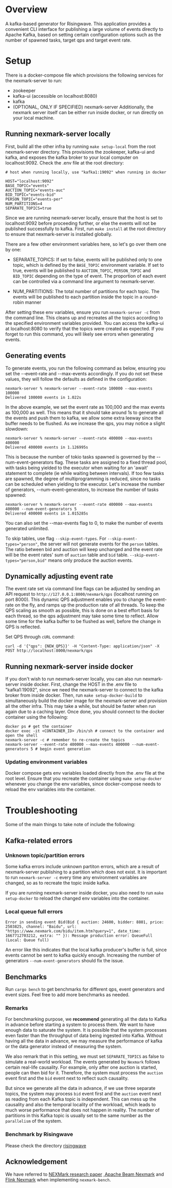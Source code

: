# Overview
A kafka-based generator for Risingwave.
This application provides a convenient CLI interface for publishing a large volume of events directly to Apache Kafka,
based on setting certain configuration options such as the number of spawned tasks, target qps and target event rate.

# Setup
There is a docker-compose file which provisions the following services for the nexmark-server to run:
- zookeeper
- kafka-ui (accessible on localhost:8080)
- kafka
- (OPTIONAL, ONLY IF SPECIFIED) nexmark-server
Additionally, the nexmark server itself can be either run inside docker, or run directly on your local machine.

## Running nexmark-server locally
First, build all the other infra by running ``` make setup-local ``` from the root nexmark-server directory.
This provisions the zookeeper, kafka-ui and kafka, and exposes the kafka broker to your local computer on localhost:9092.
Check the .env file at the root directory:

```
# host when running locally, use "kafka1:19092" when running in docker

HOST="localhost:9092"
BASE_TOPIC="events"
AUCTION_TOPIC="events-auc"
BID_TOPIC="events-bid"
PERSON_TOPIC="events-per"
NUM_PARTITIONS=4
SEPARATE_TOPICS=true
```
Since we are running nexmark-server locally, ensure that the host is set to localhost:9092 before proceeding further, 
or else the events will not be published successfully to kafka. 
First, run ``` make install ``` at the root directory to ensure that nexmark-server is installed globally.

There are a few other environment variables here, so let's go over them one by one:
- SEPARATE_TOPICS: If set to false, events will be published only to one topic, which is defined by the `BASE_TOPIC` environment variable. 
If set to true, events will be published to `AUCTION_TOPIC`, `PERSON_TOPIC` and `BID_TOPIC` depending on the type of event. 
The proportion of each event can be controlled via a command line argument to nexmark-server. 

- NUM_PARTITIONS: The total number of partitions for each topic. The events will be published to each partition inside the topic in a round-robin manner


After setting these env variables, ensure you run ```nexmark-server -c``` from the command line. 
This cleans up and recreates all the topics according to the specified environment variables provided. 
You can access the kafka-ui at localhost:8080 to verify that the topics were created as expected. 
If you forget to run this command, you will likely see errors when generating events.

## Generating events
To generate events, you run the following command as below, ensuring you set the --event-rate and --max-events accordingly. If you do not set these values, they will follow the defaults as defined in the configuration:

```
nexmark-server % nexmark-server --event-rate 100000 --max-events 100000 
Delivered 100000 events in 1.022s
```

In the above example, we set the event rate as 100,000 and the max events as 100,000 as well. This means that it should take around 1s to generate all the events and push them to kafka, we allow some extra leeway since the buffer needs to be flushed. As we increase the qps, you may notice a slight slowdown:

```
nexmark-server % nexmark-server --event-rate 400000 --max-events 400000
Delivered 400000 events in 1.126995s
```
This is because the number of tokio tasks spawned is governed by the --num-event-generators flag. These tasks are assigned to a fixed thread pool, with tasks being yielded to the executor when waiting for an 'await' statement to complete (ie while waiting between intervals). If too few tasks are spawned, the degree of multiprogramming is reduced, since no tasks can be scheduled when yielding to the executor. Let's increase the number of generators, --num-event-generators, to increase the number of tasks spawned:

```
nexmark-server % nexmark-server --event-rate 400000 --max-events 400000 --num-event-generators 5
Delivered 400000 events in 1.015285s
```

You can also set the --max-events flag to 0, to make the number of events generated unlimited.

To skip tables, use flag `--skip-event-types`. For `--skip-event-types="person"`, the server will not generate events for the `person` tables.
The ratio between bid and auction will keep unchanged and the event rate will be the event rates' sum of `auction` table and `bid` table. `--skip-event-types="person,bid"` means only produce the auction events.

## Dynamically adjusting event rate
The event rate set via command line flags can be adjusted by sending an API request to ```http://127.0.0.1:8000/nexmark/qps``` (localhost running on port 8000). This dynamic QPS adjustment enables you to change the event-rate on the fly, and ramps up the production rate of all threads. To keep the QPS scaling as smooth as possible, this is done on a best effort basis for each thread, so the qps adjustment may take some time to reflect. Allow some time for the kafka buffer to be flushed as well, before the change in QPS is reflected. 

Set QPS through `cURL` command:
```
curl -d '{"qps": {NEW_QPS}}' -H "Content-Type: application/json" -X POST http://localhost:8000/nexmark/qps
```

## Running nexmark-server inside docker
If you don't wish to run nexmark-server locally, you can also run nexmark-server inside docker. First, change the HOST in the .env file to "kafka1:19092", since we need the nexmark-server to connect to the kafka broker from inside docker. Then, run ``` make setup-docker-build ``` to simultaneously build the docker image for the nexmark-server and provision all the other infra. This may take a while, but should be faster when run again due to a caching layer. Once done, you should connect to the docker container using the following:

```
docker ps # get the container 
docker exec -it <CONTAINER_ID> /bin/sh # connect to the container and open the shell
nexmark-server -c # remember to re-create the topics
nexmark-server --event-rate 400000 --max-events 400000 --num-event-generators 5 # begin event generation
```

### Updating environment variables
Docker compose gets env variables loaded directly from the .env file at the root level. Ensure that you recreate the container using ``` make setup-docker ``` whenever you change the env variables, since docker-compose needs to reload the env variables into the container.

# Troubleshooting

Some of the main things to take note of include the following:

## Kafka-related errors

### Unknown topic/partition errors

Some kafka errors include unknown partiton errors, which are a result of nexmark-server publishing to a partition which does not exist. 
It is important to run ``` nexmark-server -c ``` every time any environment variables are changed, 
so as to recreate the topic inside kafka. 

If you are running nexmark-server inside docker, you also need to run ``` make setup-docker ``` to reload the changed env variables into the container.

### Local queue full errors

```
Error in sending event Bid(Bid { auction: 24600, bidder: 8801, price: 2503825, channel: "Baidu", url: "https://www.nexmark.com/bidu/item.htm?query=1", date_time: 1667712703212, extra: "" }): Message production error: QueueFull (Local: Queue full)
```

An error like this indicates that the local kafka producer's buffer is full, since events cannot be sent to kafka quickly enough. 
Increasing the number of generators `--num-event-generators` should fix the issue.

## Benchmarks
Run ```cargo bench``` to get benchmarks for different qps, event generators and event sizes. Feel free to add more benchmarks as needed.

### Remarks
For benchmarking purpose, we **recommend** generating all the data to Kafka in advance before starting a system
to process them. We want to have enough data to saturate the system. It is possible that the system processes even faster than the throughput
of data being ingested into Kafka. Without having all the data in advance, we may measure the performance of kafka or the data
generator instead of measuring the system.

We also remark that in this setting, we must set `SEPARATE_TOPICS` as false to simulate a real-world workload. 
The events generated by `Nexmark` follows certain real-life causality. For example, only after one auction is started, 
people can then bid for it. Therefore, the system must process the `auction` event first and the `bid` event next to reflect such causality.

But since we generate all the data in advance, if we use three separate topics, the system may process `bid` event first 
and the `auction` event next as reading from each Kafka topic is independent. 
This can mess up the causality and also the temporal locality of the workload, which leads to much worse performance that does not
happen in reality. The number of partitions in this Kafka topic is usually set to the same number as the `parallelism` of the system.

### Benchmark by Risingwave
Please check the directory [risingwave](./risingwave)


## Acknowledgement
We have referred to [NEXMark research paper](https://web.archive.org/web/20100620010601/http://datalab.cs.pdx.edu/niagaraST/NEXMark/) 
,[Apache Beam Nexmark](https://beam.apache.org/documentation/sdks/java/testing/nexmark/) and
[Flink Nexmark](https://github.com/nexmark/nexmark) when implementing `nexmark-bench`.